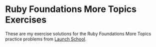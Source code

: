 # Ruby Foundations More Topics Exercises

These are my exercise solutions for the Ruby Foundations More Topics practice problems from [Launch School](https://launchschool.com/exercises#rb130_ruby_foundations_more_topics).
